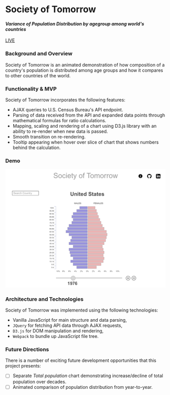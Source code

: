 # Society of Tomorrow
#### _Variance of Population Distribution by agegroup among world's countries_

[LIVE](https://tocarevmax.github.io/Society-of-Tomorrow/)

### Background and Overview

Society of Tomorrow is an animated demonstration of how composition of a country's population is distributed among age groups and how it compares to other countries of the world.

### Functionality & MVP  

Society of Tomorrow incorporates the following features:

* AJAX queries to U.S. Census Bureau's API endpoint.
* Parsing of data received from the API and expanded data points through mathematical formulas for ratio calculations.
* Mapping, scaling and rendering of a chart using D3.js library with an ability to re-render when new data is passed.
* Smooth transition on re-rendering.
* Tooltip appearing when hover over slice of chart that shows numbers behind the calculation.

### Demo

![wireframes](https://raw.githubusercontent.com/tocarevmax/Society-of-Tomorrow/master/docs/wireframes/main.png)

### Architecture and Technologies

Society of Tomorrow was implemented using the following technologies:

- Vanilla JavaScript for main structure and data parsing,
- `JQuery` for fetching API data through AJAX requests,
- `D3.js` for DOM manipulation and rendering,
- `Webpack` to bundle up JavaScript file tree.

### Future Directions

There is a number of exciting future development opportunities that this project presents:

- [ ] Separate _Total population_ chart demonstrating increase/decline of total population over decades.
- [ ] Animated comparison of population distribution from year-to-year.
